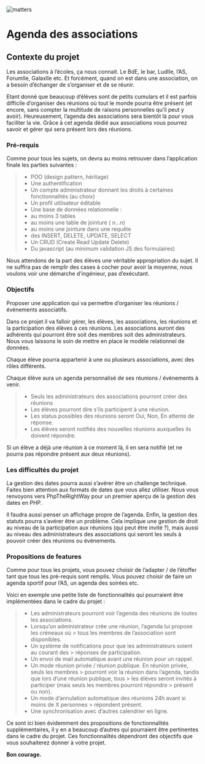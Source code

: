 ![matters](https://cdn-images-1.medium.com/max/2000/1*Pl-fB1X01RfcEbPP-FVlew.jpeg)

Agenda des associations
=====

Contexte du projet
-----

Les associations à l’écoles, ça nous connait. Le BdE, le bar, LudIIe, l’AS, ForumIIe, GalaxIIe etc. Et forcément, quand on est dans une association, on a besoin d’échanger de s’organiser et de se réunir.

Etant donné que beaucoup d’élèves sont de petits cumulars et il est parfois difficile d’organiser des réunions où tout le monde pourra être présent (et encore, sans compter la multitude de raisons personnelles qu’il peut y avoir).
Heureusement, l’agenda des associations sera bientôt là pour vous faciliter la vie. Grâce à cet agenda dédié aux associations vous pourrez savoir et gérer qui sera présent lors des réunions.

### Pré-requis
Comme pour tous les sujets, on devra au moins retrouver dans l’application finale les parties suivantes :

> * POO (design pattern, héritage)
> * Une authentification
> * Un compte administrateur donnant les droits à certaines fonctionnalités (au choix)
> * Un profil utilisateur éditable
> * Une base de données relationnelle :
> * au moins 3 tables
> * au moins une table de jointure ( n…n)
> * au moins une jointure dans une requête
> * des INSERT, DELETE, UPDATE, SELECT
> * Un CRUD (Create Read Update Delete)
> * Du javascript (au minimum validation JS des formulaires)

Nous attendons de la part des élèves une véritable appropriation du sujet. Il ne suffira pas de remplir des cases à cocher pour avoir la moyenne, nous voulons voir une démarche d’ingénieur, pas d’exécutant.

### Objectifs

Proposer une application qui va permettre d’organiser les réunions / événements associatifs.

Dans ce projet il va falloir gérer, les élèves, les associations, les réunions et la participation des élèves à ces réunions.
Les associations auront des adhérents qui pourront être soit des membres soit des administrateurs. Nous vous laissons le soin de mettre en place le modèle relationnel de données.

Chaque élève pourra appartenir à une ou plusieurs associations, avec des rôles différents.

Chaque élève aura un agenda personnalisé de ses réunions / événements à venir.

> * Seuls les administrateurs des associations pourront créer des réunions
> * Les élèves pourront dire s’ils participent à une réunion.
> * Les status possibles des réunions seront Oui, Non, En attente de réponse.
> * Les élèves seront notifiés des nouvelles réunions auxquelles ils doivent répondre.

Si un élève a déjà une réunion à ce moment là, il en sera notifié (et ne pourra pas répondre présent aux deux réunions).

### Les difficultés du projet

La gestion des dates pourra aussi s’avérer être un challenge technique. Faites bien attention aux formats de dates que vous allez utiliser. Nous vous renvoyons vers PhpTheRightWay pour un premier aperçu de la gestion des dates en PHP.

Il faudra aussi penser un affichage propre de l’agenda.
Enfin, la gestion des statuts pourra s’avérer être un problème. Cela implique une gestion de droit au niveau de la participation aux réunions (qui peut être invité ?), mais aussi au niveau des administrateurs des associations qui seront les seuls à pouvoir créer des réunions ou événements.

### Propositions de features

Comme pour tous les projets, vous pouvez choisir de l’adapter / de l’étoffer tant que tous les pré-requis sont remplis. Vous pouvez choisir de faire un agenda sportif pour l’AS, un agenda des soirées etc.

Voici en exemple une petite liste de fonctionnalités qui pourraient être implémentées dans le cadre du projet :

> * Les administrateurs pourront voir l’agenda des réunions de toutes les associations.
> * Lorsqu’un administrateur crée une réunion, l’agenda lui propose les créneaux où > tous les membres de l’association sont disponibles.
> * Un système de notifications pour que les administrateurs soient au courant des > réponses de participation.
> * Un envoi de mail automatique avant une réunion pour un rappel.
> * Un mode réunion privée / réunion publique. En réunion privée, seuls les membres > pourront voir la réunion dans l’agenda, tandis que lors d’une réunion publique, tous > les élèves seront invités à participer (mais seuls les membres pourront répondre > présent ou non).
> * Un mode d’annulation automatique des réunions 24h avant si moins de X personnes > répondent présent.
> * Une synchronisation avec d’autres calendrier en ligne.

Ce sont ici bien évidemment des propositions de fonctionnalités supplémentaires, il y en a beaucoup d’autres qui pourraient être pertinentes dans le cadre du projet. Ces fonctionnalités dépendront des objectifs que vous souhaiterez donner à votre projet.

**Bon courage.**
